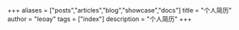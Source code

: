 +++
aliases = ["posts","articles","blog","showcase","docs"]
title = "个人简历"
author = "leoay"
tags = ["index"]
description = "个人简历"
+++